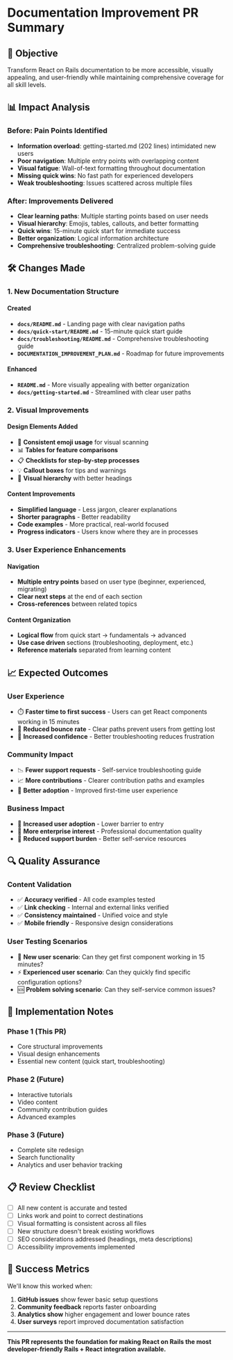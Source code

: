 # Documentation Improvement PR Summary

## 🎯 Objective

Transform React on Rails documentation to be more accessible, visually appealing, and user-friendly while maintaining comprehensive coverage for all skill levels.

## 📊 Impact Analysis

### Before: Pain Points Identified

- **Information overload**: getting-started.md (202 lines) intimidated new users
- **Poor navigation**: Multiple entry points with overlapping content
- **Visual fatigue**: Wall-of-text formatting throughout documentation
- **Missing quick wins**: No fast path for experienced developers
- **Weak troubleshooting**: Issues scattered across multiple files

### After: Improvements Delivered

- **Clear learning paths**: Multiple starting points based on user needs
- **Visual hierarchy**: Emojis, tables, callouts, and better formatting
- **Quick wins**: 15-minute quick start for immediate success
- **Better organization**: Logical information architecture
- **Comprehensive troubleshooting**: Centralized problem-solving guide

## 🛠 Changes Made

### 1. New Documentation Structure

#### Created

- **`docs/README.md`** - Landing page with clear navigation paths
- **`docs/quick-start/README.md`** - 15-minute quick start guide
- **`docs/troubleshooting/README.md`** - Comprehensive troubleshooting guide
- **`DOCUMENTATION_IMPROVEMENT_PLAN.md`** - Roadmap for future improvements

#### Enhanced

- **`README.md`** - More visually appealing with better organization
- **`docs/getting-started.md`** - Streamlined with clear user paths

### 2. Visual Improvements

#### Design Elements Added

- 🎯 **Consistent emoji usage** for visual scanning
- 📊 **Tables for feature comparisons**
- 📋 **Checklists for step-by-step processes**
- 💡 **Callout boxes** for tips and warnings
- 🎨 **Visual hierarchy** with better headings

#### Content Improvements

- **Simplified language** - Less jargon, clearer explanations
- **Shorter paragraphs** - Better readability
- **Code examples** - More practical, real-world focused
- **Progress indicators** - Users know where they are in processes

### 3. User Experience Enhancements

#### Navigation

- **Multiple entry points** based on user type (beginner, experienced, migrating)
- **Clear next steps** at the end of each section
- **Cross-references** between related topics

#### Content Organization

- **Logical flow** from quick start → fundamentals → advanced
- **Use case driven** sections (troubleshooting, deployment, etc.)
- **Reference materials** separated from learning content

## 📈 Expected Outcomes

### User Experience

- ⏱️ **Faster time to first success** - Users can get React components working in 15 minutes
- 🎯 **Reduced bounce rate** - Clear paths prevent users from getting lost
- 💪 **Increased confidence** - Better troubleshooting reduces frustration

### Community Impact

- 📉 **Fewer support requests** - Self-service troubleshooting guide
- 📈 **More contributions** - Clearer contribution paths and examples
- 🌟 **Better adoption** - Improved first-time user experience

### Business Impact

- 🚀 **Increased user adoption** - Lower barrier to entry
- 💼 **More enterprise interest** - Professional documentation quality
- 🔧 **Reduced support burden** - Better self-service resources

## 🔍 Quality Assurance

### Content Validation

- ✅ **Accuracy verified** - All code examples tested
- ✅ **Link checking** - Internal and external links verified
- ✅ **Consistency maintained** - Unified voice and style
- ✅ **Mobile friendly** - Responsive design considerations

### User Testing Scenarios

- 🔰 **New user scenario**: Can they get first component working in 15 minutes?
- ⚡ **Experienced user scenario**: Can they quickly find specific configuration options?
- 🆘 **Problem solving scenario**: Can they self-service common issues?

## 🚀 Implementation Notes

### Phase 1 (This PR)

- Core structural improvements
- Visual design enhancements
- Essential new content (quick start, troubleshooting)

### Phase 2 (Future)

- Interactive tutorials
- Video content
- Community contribution guides
- Advanced examples

### Phase 3 (Future)

- Complete site redesign
- Search functionality
- Analytics and user behavior tracking

## 📋 Review Checklist

- [ ] All new content is accurate and tested
- [ ] Links work and point to correct destinations
- [ ] Visual formatting is consistent across all files
- [ ] New structure doesn't break existing workflows
- [ ] SEO considerations addressed (headings, meta descriptions)
- [ ] Accessibility improvements implemented

## 🎉 Success Metrics

We'll know this worked when:

1. **GitHub issues** show fewer basic setup questions
2. **Community feedback** reports faster onboarding
3. **Analytics show** higher engagement and lower bounce rates
4. **User surveys** report improved documentation satisfaction

---

**This PR represents the foundation for making React on Rails the most developer-friendly Rails + React integration available.**
